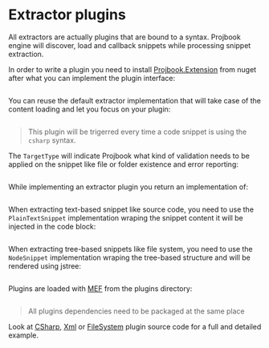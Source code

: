 # Extractor plugins
All extractors are actually plugins that are bound to a syntax. Projbook engine will discover, load and callback snippets while processing snippet extraction.

In order to write a plugin you need to install [Projbook.Extension](https://www.nuget.org/packages/Projbook.Extension/) from nuget after what you can implement the plugin interface:
```csharp[Projbook/Extension/Spi/ISnippetExtractor.cs] ISnippetExtractor
```

You can reuse the default extractor implementation that will take case of the content loading and let you focus on your plugin:
```csharp[Projbook/Extension/CSharp/CSharpSnippetExtractor.cs] =CSharpSnippetExtractor
```
> This plugin will be trigerred every time a code snippet is using the `csharp` syntax.

The `TargetType` will indicate Projbook what kind of validation needs to be applied on the snippet like file or folder existence and error reporting:
```csharp[Projbook/Extension/Spi/TargetType.cs]
```

While implementing an extractor plugin you return an implementation of:
```csharp[Projbook/Extension/Model/Snippet.cs] =Snippet
```

When extracting text-based snippet like source code, you need to use the `PlainTextSnippet` implementation wraping the snippet content it will be injected in the code block:
```csharp[Projbook/Extension/Model/PlainTextSnippet.cs] Text
```

When extracting tree-based snippets like file system, you need to use the `NodeSnippet` implementation wraping the tree-based structure and will be rendered using jstree:
```csharp[Projbook/Extension/Model/NodeSnippet.cs] Node
```

Plugins are loaded with [MEF](https://msdn.microsoft.com/en-us/library/dd460648(v=vs.110).aspx) from the plugins directory:
```fs[../packages/Projbook.1.1.0-cr2] *Extractor.dll*
```
> All plugins dependencies need to be packaged at the same place

Look at [CSharp](https://github.com/defrancea/Projbook/tree/master/src/Projbook.Extension.CSharpExtractor), [Xml](https://github.com/defrancea/Projbook/tree/master/src/Projbook.Extension.XmlExtractor) or [FileSystem](https://github.com/defrancea/Projbook/tree/master/src/Projbook.Extension.FileSystemExtractor) plugin source code for a full and detailed example.